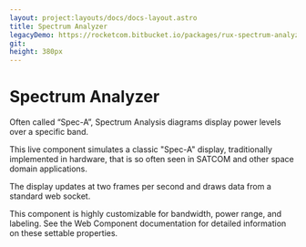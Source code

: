 ```yaml
---
layout: project:layouts/docs/docs-layout.astro
title: Spectrum Analyzer
legacyDemo: https://rocketcom.bitbucket.io/packages/rux-spectrum-analyzer/demo/rux-spectrum-analyzer.html
git:
height: 380px
---
```


# Spectrum Analyzer

Often called “Spec-A”, Spectrum Analysis diagrams display power levels over a specific band.

This live component simulates a classic "Spec-A" display, traditionally implemented in hardware, that is so often seen in SATCOM and other space domain applications.

The display updates at two frames per second and draws data from a standard web socket.

This component is highly customizable for bandwidth, power range, and labeling. See the Web Component documentation for detailed information on these settable properties.
